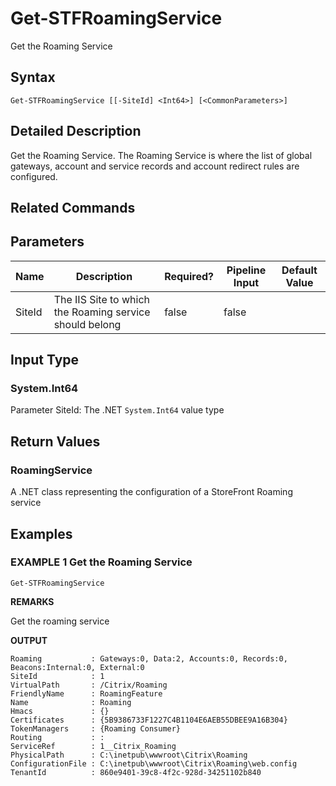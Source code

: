 ﻿# Get-STFRoamingService

Get the Roaming Service

## Syntax

```
Get-STFRoamingService [[-SiteId] <Int64>] [<CommonParameters>]
```

## Detailed Description

Get the Roaming Service. The Roaming Service is where the list of global gateways, account and service records and account redirect rules are configured.

## Related Commands


## Parameters

| Name   | Description | Required? | Pipeline Input | Default Value |
| --- | --- | --- | --- | --- |
|SiteId|The IIS Site to which the Roaming service should belong|false|false| |

## Input Type

### System.Int64

Parameter SiteId: The .NET `System.Int64` value type

## Return Values

### RoamingService

A .NET class representing the configuration of a StoreFront Roaming service

## Examples

### EXAMPLE 1 Get the Roaming Service

```
Get-STFRoamingService
```

**REMARKS**

Get the roaming service

**OUTPUT**

```
Roaming           : Gateways:0, Data:2, Accounts:0, Records:0, Beacons:Internal:0, External:0
SiteId            : 1
VirtualPath       : /Citrix/Roaming
FriendlyName      : RoamingFeature
Name              : Roaming
Hmacs             : {}
Certificates      : {5B9386733F1227C4B1104E6AEB55DBEE9A16B304}
TokenManagers     : {Roaming Consumer}
Routing           : :
ServiceRef        : 1__Citrix_Roaming
PhysicalPath      : C:\inetpub\wwwroot\Citrix\Roaming
ConfigurationFile : C:\inetpub\wwwroot\Citrix\Roaming\web.config
TenantId          : 860e9401-39c8-4f2c-928d-34251102b840
```
